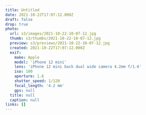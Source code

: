 ```yaml
---
title: Untitled
date: 2021-10-22T17:07:12.000Z
draft: false
drop: true
photo:
  url: s3/images/2021-10-22-10-07-12.jpg
  thumb: s3/thumbs/2021-10-22-10-07-12.jpg
  preview: s3/previews/2021-10-22-10-07-12.jpg
  created: 2021-10-22T17:07:12.000Z
  exif:
    make: Apple
    model: 'iPhone 12 mini'
    lens: 'iPhone 12 mini back dual wide camera 4.2mm f/1.6'
    iso: 100
    aperture: 1.6
    shutter_speed: 1/120
    focal_length: '4.2 mm'
    gps: null
  title: null
  caption: null
links: []
---
```

